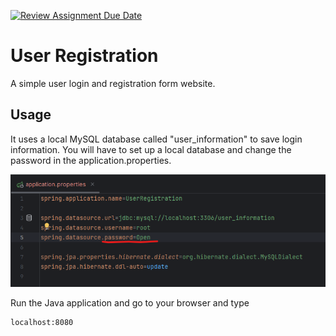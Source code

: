 [![Review Assignment Due Date](https://classroom.github.com/assets/deadline-readme-button-22041afd0340ce965d47ae6ef1cefeee28c7c493a6346c4f15d667ab976d596c.svg)](https://classroom.github.com/a/mwszR8OO)
# User Registration

A simple user login and registration form website.

## Usage

It uses a local MySQL database called "user_information" to save login information. You will have to set up a local database and change the password in the application.properties.

![application.properties file](https://github.com/Fall2024-NSCC-ECampus/assignment-2-responsive-user-registration-RadicallyCoded/blob/main/sql_setup_code.png?raw=true)

Run the Java application and go to your browser and type

```bash
localhost:8080
```
